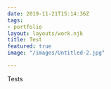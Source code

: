 ```yaml
---
date: 2019-11-21T15:14:36Z
tags:
- portfolio
layout: layouts/work.njk
title: Test
featured: true
image: "/images/Untitled-2.jpg"

---
```

Tests